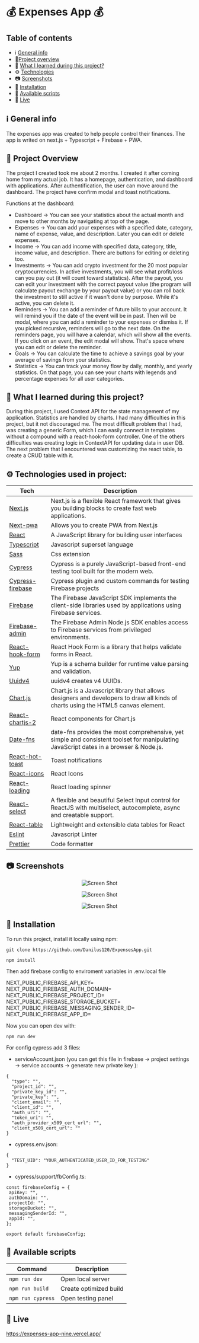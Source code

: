# 💰 Expenses App 💰

## Table of contents

- ℹ️ [General info](#ℹ️-general-info)
- 🎉[Project overview](#-project-overview)
- 📖 [What I learned during this project?](#-what-i-learned-during-this-project)
- ⚙️ [Technologies](#️-technologies-used-in-project)
- 📷 [Screenshots](#-screenshots)
- 💾 [Installation](#-installation)
- 📜 [Available scripts](#-available-scripts)
- 🔴 [Live](#-live)

## ℹ️ General info

The expenses app was created to help people control their finances. The app is writed on next.js + Typescript + Firebase + PWA.

## 🎉 Project Overview

The project I created took me about 2 months. I created it after coming home from my actual job. It has a homepage, authentication, and dashboard with applications. After authentification, the user can move around the dashboard. The project have confirm modal and toast notifications.

Functions at the dashboard:

- Dashboard -> You can see your statistics about the actual month and move to other months by navigating at top of the page.
- Expenses -> You can add your expenses with a specified date, category, name of expense, value, and description. Later you can edit or delete expenses.
- Income -> You can add income with specified data, category, title, income value, and description. There are buttons for editing or deleting too.
- Investments -> You can add crypto investment for the 20 most popular cryptocurrencies. In active investments, you will see what profit/loss can you pay out (it will count toward statistics). After the payout, you can edit your investment with the correct payout value (the program will calculate payout exchange by your payout value) or you can roll back the investment to still active if it wasn't done by purpose. While it's active, you can delete it.
- Reminders -> You can add a reminder of future bills to your account. It will remind you if the date of the event will be in past. Then will be modal, where you can add a reminder to your expenses or dismiss it. If you picked recursive, reminders will go to the next date. On the reminders page, you will have a calendar, which will show all the events. If you click on an event, the edit modal will show. That's space where you can edit or delete the reminder.
- Goals -> You can calculate the time to achieve a savings goal by your average of savings from your statistics.
- Statistics -> You can track your money flow by daily, monthly, and yearly statistics. On that page, you can see your charts with legends and percentage expenses for all user categories.

## 📖 What I learned during this project?

During this project, I used Context API for the state management of my application. Statistics are handled by charts. I had many difficulties in this project, but it not discouraged me. The most difficult problem that I had, was creating a generic Form, which I can easily connect in templates without a compound with a react-hook-form controller. One of the others difficulties was creating logic in ContextAPI for updating data in user DB. The next problem that I encountered was customizing the react table, to create a CRUD table with it.

## ⚙️ Technologies used in project:

| Tech                                                                 | Description                                                                                                                           |
| -------------------------------------------------------------------- | ------------------------------------------------------------------------------------------------------------------------------------- |
| [Next.js](https://nextjs.org/)                                       | Next.js is a flexible React framework that gives you building blocks to create fast web applications.                                 |
| [Next-pwa](https://github.com/shadowwalker/next-pwa)                 | Allows you to create PWA from Next.js                                                                                                 |
| [React](https://reactjs.org/)                                        | A JavaScript library for building user interfaces                                                                                     |
| [Typescript](https://www.typescriptlang.org/)                        | Javascript superset language                                                                                                          |
| [Sass](https://sass-lang.com/)                                       | Css extension                                                                                                                         |
| [Cypress](https://www.cypress.io/)                                   | Cypress is a purely JavaScript-based front-end testing tool built for the modern web.                                                 |
| [Cypress-firebase](https://github.com/prescottprue/cypress-firebase) | Cypress plugin and custom commands for testing Firebase projects                                                                      |
| [Firebase](https://github.com/firebase/firebase-js-sdk)              | The Firebase JavaScript SDK implements the client-side libraries used by applications using Firebase services.                        |
| [Firebase-admin](https://github.com/firebase/firebase-admin-node)    | The Firebase Admin Node.js SDK enables access to Firebase services from privileged environments.                                      |
| [React-hook-form](https://react-hook-form.com/)                      | React Hook Form is a library that helps validate forms in React.                                                                      |
| [Yup](https://github.com/jquense/yup)                                | Yup is a schema builder for runtime value parsing and validation.                                                                     |
| [Uuidv4](https://github.com/thenativeweb/uuidv4)                     | uuidv4 creates v4 UUIDs.                                                                                                              |
| [Chart.js](https://www.chartjs.org/)                                 | Chart.js is a Javascript library that allows designers and developers to draw all kinds of charts using the HTML5 canvas element.     |
| [React-chartjs-2](https://react-chartjs-2.js.org/)                   | React components for Chart.js                                                                                                         |
| [Date-fns](https://date-fns.org/)                                    | date-fns provides the most comprehensive, yet simple and consistent toolset for manipulating JavaScript dates in a browser & Node.js. |
| [React-hot-toast](https://react-hot-toast.com/)                      | Toast notifications                                                                                                                   |
| [React-icons](https://react-icons.github.io/react-icons/)            | React Icons                                                                                                                           |
| [React-loading](https://github.com/fakiolinho/react-loading)         | React loading spinner                                                                                                                 |
| [React-select](https://react-select.com/home)                        | A flexible and beautiful Select Input control for ReactJS with multiselect, autocomplete, async and creatable support.                |
| [React-table](https://react-table-v7.tanstack.com/)                  | Lightweight and extensible data tables for React                                                                                      |
| [Eslint](https://eslint.org/)                                        | Javascript Linter                                                                                                                     |
| [Prettier](https://prettier.io/)                                     | Code formatter                                                                                                                        |

## 📷 Screenshots

<p align="center">
    <img src="screenshots/1.png" alt="Screen Shot">
</p>

<p align="center">
    <img src="screenshots/2.png" alt="Screen Shot">
</p>

<p align="center">
    <img src="screenshots/3.png" alt="Screen Shot">
</p>

## 💾 Installation

To run this project, install it locally using npm:

```
git clone https://github.com/Danilus120/ExpensesApp.git

npm install

```

Then add firebase config to enviroment variables in .env.local file

NEXT_PUBLIC_FIREBASE_API_KEY=
NEXT_PUBLIC_FIREBASE_AUTH_DOMAIN=
NEXT_PUBLIC_FIREBASE_PROJECT_ID=
NEXT_PUBLIC_FIREBASE_STORAGE_BUCKET=
NEXT_PUBLIC_FIREBASE_MESSAGING_SENDER_ID=
NEXT_PUBLIC_FIREBASE_APP_ID=

Now you can open dev with:

```
npm run dev
```

For config cypress add 3 files:

- serviceAccount.json (you can get this file in firebase -> project settings -> service accounts -> generate new private key ):

```
{
  "type": "",
  "project_id": "",
  "private_key_id": "",
  "private_key": "",
  "client_email": "",
  "client_id": "",
  "auth_uri": "",
  "token_uri": "",
  "auth_provider_x509_cert_url": "",
  "client_x509_cert_url": ""
}
```

- cypress.env.json:

```
{
  "TEST_UID": "YOUR_AUTHENTICATED_USER_ID_FOR_TESTING"
}
```

- cypress/support/fbConfig.ts:

```
const firebaseConfig = {
 apiKey: "",
 authDomain: "",
 projectId: "",
 storageBucket: "",
 messagingSenderId: "",
 appId: "",
};

export default firebaseConfig;
```

## 📜 Available scripts

| Command           | Description            |
| ----------------- | ---------------------- |
| `npm run dev`     | Open local server      |
| `npm run build`   | Create optimized build |
| `npm run cypress` | Open testing panel     |

## 🔴 Live

https://expenses-app-nine.vercel.app/

